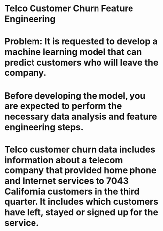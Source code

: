 # Telco Customer Churn Feature Engineering
# Problem: It is requested to develop a machine learning model that can predict customers who will leave the company.
# Before developing the model, you are expected to perform the necessary data analysis and feature engineering steps.
# Telco customer churn data includes information about a telecom company that provided home phone and Internet services to 7043 California customers in the third quarter. It includes which customers have left, stayed or signed up for the service.
